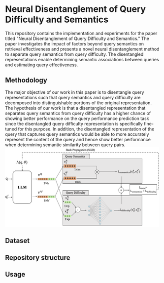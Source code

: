 # Neural Disentanglement of Query Difficulty and Semantics

This repository contains the implementation and experiments for the paper titled "Neural Disentanglement of Query Difficulty and Semantics." The paper investigates the impact of factors beyond query semantics on retrieval effectiveness and presents a novel neural disentanglement method to separate query semantics from query difficulty. The disentangled representations enable determining semantic associations between queries and estimating query effectiveness.

## Methodology
The major objective of our work in this paper is to disentangle query representations such that query semantics and query difficulty are decomposed into distinguishable portions of the original representation. The hypothesis of our work is that a disentangled representation that separates query semantics from query difficulty has a higher chance of showing better performance on the query performance prediction task since the disentangled query difficulty representation is specifically fine-tuned for this purpose. In addition, the disentangled representation of the query that captures query semantics would be able to more accurately represent the content of the query and hence show better performance when determining semantic similarity between query pairs.
<img src="Framework.png" alt="diagram" width="500"/>

## Dataset


## Repository structure


## Usage


